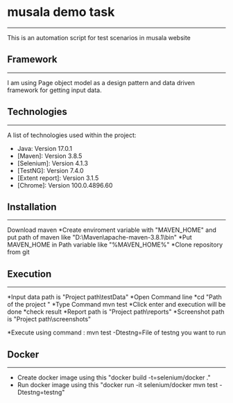 # musala demo task
***
This is an automation script for test scenarios in musala website

## Framework
***
I am using Page object model as a design pattern and data driven framework for getting input data.

## Technologies
***
A list of technologies used within the project:
* Java: Version 17.0.1
* [Maven]: Version 3.8.5
* [Selenium]: Version 4.1.3
* [TestNG]: Version 7.4.0
* [Extent report]: Version 3.1.5
* [Chrome]: Version 100.0.4896.60

## Installation
***
Download maven
*Create enviroment variable with "MAVEN_HOME" and put path of maven like "D:\Maven\apache-maven-3.8.1\bin"
*Put MAVEN_HOME in Path variable like "%MAVEN_HOME%"
*Clone repository from git

## Execution
***
*Input data path is "Project path\testData"
*Open Command line 
*cd "Path of the project "
*Type Command mvn test
*Click enter and execution will be done
*check result 
*Report path is "Project path\reports"
*Screenshot path is "Project path\screenshots"


*Execute using command : mvn test -Dtestng=File of testng you want to run

## Docker 
***
* Create docker image using this "docker build -t=selenium/docker ."
* Run docker image using this "docker run -it selenium/docker mvn test -Dtestng=testng"




